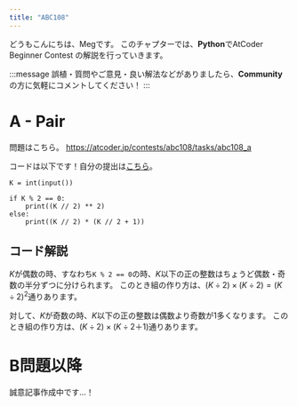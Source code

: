 ```yaml
---
title: "ABC108"
---
```


どうもこんにちは、Megです。
このチャプターでは、**Python**でAtCoder Beginner Contest  の解説を行っていきます。

:::message
誤植・質問やご意見・良い解法などがありましたら、**Community**の方に気軽にコメントしてください！
:::

# A - Pair
問題はこちら。
https://atcoder.jp/contests/abc108/tasks/abc108_a

コードは以下です！自分の提出は[こちら](https://atcoder.jp/contests/abc108/submissions/26852545)。

```python: A.py
K = int(input())

if K % 2 == 0:
    print((K // 2) ** 2)
else:
    print((K // 2) * (K // 2 + 1))
```


## コード解説
$K$が偶数の時、すなわち`K % 2 == 0`の時、$K$以下の正の整数はちょうど偶数・奇数の半分ずつに分けられます。
このとき組の作り方は、$(K \div 2) \times (K \div 2) = (K \div 2) ^ 2$通りあります。

対して、$K$が奇数の時、$K$以下の正の整数は偶数より奇数が$1$多くなります。
このとき組の作り方は、$(K \div 2) \times (K \div 2 ＋ 1)$通りあります。

# B問題以降
誠意記事作成中です…！
